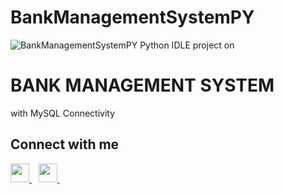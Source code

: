 # BankManagementSystemPY
![BankManagementSystemPY](https://socialify.git.ci/KrishGaur1354/BankManagementSystemPY/image?description=1&descriptionEditable=IDLE%20PROJECT%20WITH%20MYSQL%20CONNECTIVITY&font=Source%20Code%20Pro&forks=1&issues=1&language=1&name=1&owner=1&pattern=Floating%20Cogs&pulls=1&stargazers=1&theme=Dark)
Python IDLE project on
# BANK MANAGEMENT SYSTEM
with MySQL Connectivity 

## Connect with me
  <a href="https://twitter.com/ThatOneKrish">
    <img width="30px" src="https://www.vectorlogo.zone/logos/twitter/twitter-official.svg" />
  </a>&ensp;
   <a href="https://www.instagram.com/ThatOneKrish/">
    <img width="30px" src="https://www.vectorlogo.zone/logos/instagram/instagram-icon.svg" />
  </a>&ensp;
